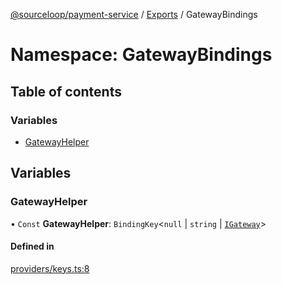 [@sourceloop/payment-service](../README.md) / [Exports](../modules.md) / GatewayBindings

# Namespace: GatewayBindings

## Table of contents

### Variables

- [GatewayHelper](GatewayBindings.md#gatewayhelper)

## Variables

### GatewayHelper

• `Const` **GatewayHelper**: `BindingKey`<``null`` \| `string` \| [`IGateway`](../interfaces/IGateway.md)\>

#### Defined in

[providers/keys.ts:8](https://github.com/codeweb05/repo1/blob/a4cf318/services/payment-service/src/providers/keys.ts#L8)
